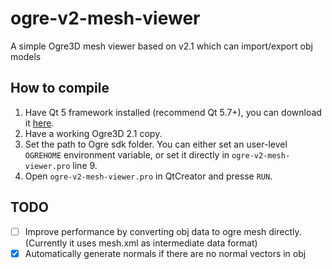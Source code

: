 # ogre-v2-mesh-viewer

A simple Ogre3D mesh viewer based on v2.1 which can import/export obj models 

## How to compile

1. Have Qt 5 framework installed (recommend Qt 5.7+), you can download it [here][0].
2. Have a working Ogre3D 2.1 copy.
3. Set the path to Ogre sdk folder. You can either set an user-level `OGREHOME` environment variable, or set it directly in `ogre-v2-mesh-viewer.pro` line 9.
4. Open `ogre-v2-mesh-viewer.pro` in QtCreator and presse `RUN`.

## TODO

- [ ] Improve performance by converting obj data to ogre mesh directly. (Currently it uses mesh.xml as intermediate data format)
- [x] Automatically generate normals if there are no normal vectors in obj

[0]: https://www1.qt.io/download-open-source/ "Qt download"